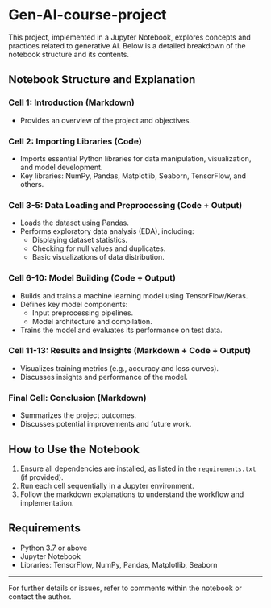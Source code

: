 # Gen-AI-course-project
This project, implemented in a Jupyter Notebook, explores concepts and practices related to generative AI. Below is a detailed breakdown of the notebook structure and its contents.

## Notebook Structure and Explanation

### Cell 1: Introduction (Markdown)
- Provides an overview of the project and objectives.

### Cell 2: Importing Libraries (Code)
- Imports essential Python libraries for data manipulation, visualization, and model development.
- Key libraries: NumPy, Pandas, Matplotlib, Seaborn, TensorFlow, and others.

### Cell 3-5: Data Loading and Preprocessing (Code + Output)
- Loads the dataset using Pandas.
- Performs exploratory data analysis (EDA), including:
  - Displaying dataset statistics.
  - Checking for null values and duplicates.
  - Basic visualizations of data distribution.

### Cell 6-10: Model Building (Code + Output)
- Builds and trains a machine learning model using TensorFlow/Keras.
- Defines key model components:
  - Input preprocessing pipelines.
  - Model architecture and compilation.
- Trains the model and evaluates its performance on test data.

### Cell 11-13: Results and Insights (Markdown + Code + Output)
- Visualizes training metrics (e.g., accuracy and loss curves).
- Discusses insights and performance of the model.

### Final Cell: Conclusion (Markdown)
- Summarizes the project outcomes.
- Discusses potential improvements and future work.

## How to Use the Notebook
1. Ensure all dependencies are installed, as listed in the `requirements.txt` (if provided).
2. Run each cell sequentially in a Jupyter environment.
3. Follow the markdown explanations to understand the workflow and implementation.

## Requirements
- Python 3.7 or above
- Jupyter Notebook
- Libraries: TensorFlow, NumPy, Pandas, Matplotlib, Seaborn

---

For further details or issues, refer to comments within the notebook or contact the author.
